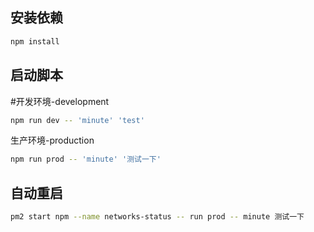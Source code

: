 ## 安装依赖
  ```bash
  npm install
  ```

## 启动脚本

  #开发环境-development

  ```bash
  npm run dev -- 'minute' 'test'
  ```

  生产环境-production

  ```bash
  npm run prod -- 'minute' '测试一下'
  ```

## 自动重启

  ```bash
  pm2 start npm --name networks-status -- run prod -- minute 测试一下
  ```









